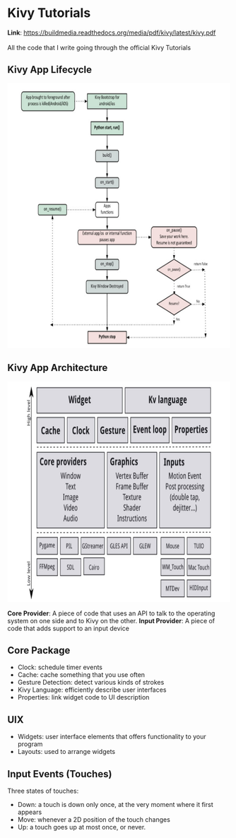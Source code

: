 # Kivy Tutorials
**Link**: https://buildmedia.readthedocs.org/media/pdf/kivy/latest/kivy.pdf
<br>
<br>
All the code that I write going through the official Kivy Tutorials

## Kivy App Lifecycle
<img src="kivy-basics/kivy-lifecycle.jpg" height=600px>

## Kivy App Architecture
<img src='kivy-basics/kivy-architecture.jpg' height=500px>

**Core Provider**:
A piece of code that uses an API to talk to the operating system on one side and to Kivy on the other.
**Input Provider**:
A piece of code that adds support to an input device

## Core Package
  - Clock: schedule timer events
  - Cache: cache something that you use often
  - Gesture Detection: detect various kinds of strokes
  - Kivy Language: efficiently describe user interfaces
  - Properties: link widget code to UI description

## UIX
  - Widgets: user interface elements that offers functionality to your program
  - Layouts: used to arrange widgets

## Input Events (Touches)
Three states of touches:
  - Down: a touch is down only once, at the very moment where it first appears
  - Move: whenever a 2D position of the touch changes
  - Up: a touch goes up at most once, or never.
